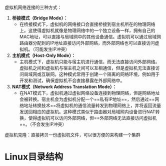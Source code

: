 虚拟机网络连接的三种方式：

1. **桥接模式（Bridge Mode）：**
   - 在桥接模式下，虚拟机的网络接口会直接桥接到宿主机所在的物理网络上。这使得虚拟机就像是物理网络中的一个独立设备一样，拥有自己的MAC地址，可以直接与局域网中的其他设备通信。虚拟机可以通过局域网路由器分配到的IP地址直接访问外部网络，而外部网络也可以直接访问虚拟机。（可能发生IP冲突）
2. **主机模式（Host-Only Mode）：**
   - 主机模式下，虚拟机只能与宿主机进行通信，而无法直接访问外部网络。虚拟机之间和虚拟机与宿主机之间可以互相通信，但是虚拟机无法直接访问局域网或互联网。这种模式常用于创建一个隔离的网络环境，例如用于开发和测试，确保虚拟机不会直接暴露在外部网络中。
3. **NAT模式（Network Address Translation Mode）：**
   - 在NAT模式下，虚拟机通过虚拟网络设备连接到物理网络，但是网络地址会被转换。宿主机会为虚拟机分配一个==私有IP地址==，然后通过==网络地址转换技术==将虚拟机的通信流量转发到物理网络上，并将返回流量发送回相应的虚拟机。这种模式类似于路由器对局域网内设备进行NAT转换，使得虚拟机可以访问外部网络，但==外部网络无法直接访问虚拟机==。（不会发生IP冲突）

虚拟机克隆：直接拷贝一份虚拟机文件，可以很方便的来构建一个集群

# Linux目录结构

